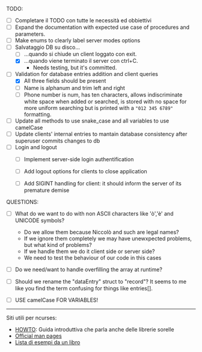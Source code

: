 TODO:
- [ ] Completare il TODO con tutte le necessità ed obbiettivi
- [ ] Expand the documentation with expected use case of procedures and parameters.
- [ ] Make enums to clearly label server modes options
- [ ] Salvataggio DB su disco...
    - [ ] ...quando si chiude un client loggato con exit.
    - [x] ...quando viene terminato il server con ctrl+C.
        - Needs testing, but it's committed.
- [ ] Validation for database entries addition and client queries
    - [x] All three fields should be present
    - [ ] Name is alphanum and trim left and right
    - [ ] Phone number is num, has ten characters, allows indiscriminate white space when added or searched, is stored with no space for more uniform searching but is printed with a `"012 345 6789"` formatting. 
- [ ] Update all methods to use snake_case and all variables to use camelCase
- [ ] Update clients' internal entries to mantain database consistency after superuser commits changes to db
- [ ] Login and logout
    - [ ] Implement server-side login authentification 
    - [ ] Add logout options for clients to close application
    - [ ] Add SIGINT handling for client: it should inform the server of its premature demise


QUESTIONS:
- [ ] What do we want to do with non ASCII characters like 'ò','è' and UNICODE symbols?
    - Do we allow them because Niccolò and such are legal names?
    - If we ignore them completely we may have unewxpected problems, but what kind of problems?
    - If we handle them we do it client side or server side?
    - We need to test the behaviour of our code in this cases 
- [ ] Do we need/want to handle overfilling the array at runtime?
- [ ] Should we rename the "dataEntry" struct to "record"? It seems to me like you find the term confusing for things like entries[].
- [ ] USE camelCase FOR VARIABLES!


---
Siti utili per ncurses:
- [HOWTO](https://tldp.org/HOWTO/NCURSES-Programming-HOWTO/index.html): Guida introduttiva che parla anche delle librerie sorelle
- [Official man pages](https://invisible-island.net/ncurses/man/)
- [Lista di esempi da un libro](https://github.com/wkoszek/ncurses_guide/tree/master/book)
